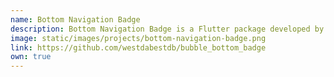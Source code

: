 ```yaml
---
name: Bottom Navigation Badge
description: Bottom Navigation Badge is a Flutter package developed by me.
image: static/images/projects/bottom-navigation-badge.png
link: https://github.com/westdabestdb/bubble_bottom_badge
own: true
---
```

